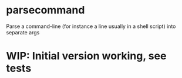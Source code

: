 # parsecommand
Parse a command-line (for instance a line usually in a shell script) into separate args

# WIP: Initial version working, see tests